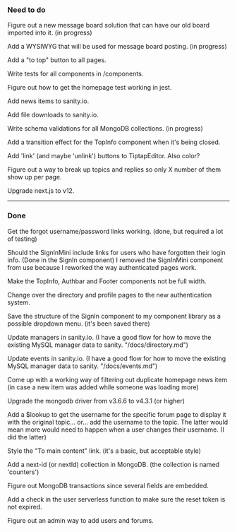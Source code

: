 ### Need to do

Figure out a new message board solution that can have our old board imported into it. (in progress)

Add a WYSIWYG that will be used for message board posting. (in progress)

Add a "to top" button to all pages.

Write tests for all components in /components.

Figure out how to get the homepage test working in jest.

Add news items to sanity.io.

Add file downloads to sanity.io.

Write schema validations for all MongoDB collections. (in progress)

Add a transition effect for the TopInfo component when it's being closed.

Add 'link' (and maybe 'unlink') buttons to TiptapEditor. Also color?

Figure out a way to break up topics and replies so only X number of them show up per page.

Upgrade next.js to v12.

---

### Done

Get the forgot username/password links working. (done, but required a lot of testing)

Should the SignInMini include links for users who have forgotten their login info. (Done in the SignIn component) I removed the SignInMini component from use because I reworked the way authenticated pages work.

Make the TopInfo, Authbar and Footer components not be full width.

Change over the directory and profile pages to the new authentication system.

Save the structure of the SignIn component to my component library as a possible dropdown menu. (it's been saved there)

Update managers in sanity.io. (I have a good flow for how to move the existing MySQL manager data to sanity. "/docs/directory.md")

Update events in sanity.io. (I have a good flow for how to move the existing MySQL manager data to sanity. "/docs/events.md")

Come up with a working way of filtering out duplicate homepage news item (in case a new item was added while someone was loading more)

Upgrade the mongodb driver from v3.6.6 to v4.3.1 (or higher)

Add a $lookup to get the username for the specific forum page to display it with the original topic... or... add the username to the topic. The latter would mean more would need to happen when a user changes their username. (I did the latter)

Style the "To main content" link. (it's a basic, but acceptable style)

Add a next-id (or nextId) collection in MongoDB. (the collection is named 'counters')

Figure out MongoDB transactions since several fields are embedded.

Add a check in the user serverless function to make sure the reset token is not expired.

Figure out an admin way to add users and forums.
